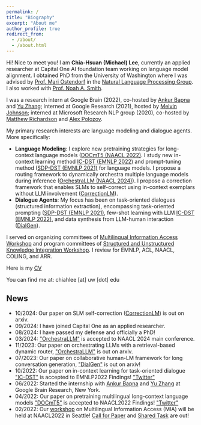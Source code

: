 ```yaml
---
permalink: /
title: "Biography"
excerpt: "About me"
author_profile: true
redirect_from: 
  - /about/
  - /about.html
---
```




Hi! Nice to meet you! 
I am **Chia-Hsuan (Michael) Lee**, currently an applied researcher at Capital One AI foundation team working on language model alignment.
I obtained PhD from the University of Washington where I was advised by [Prof. Mari Ostendorf](https://people.ece.uw.edu/ostendorf/) in the [Natural Language Processing Group](https://nlp.washington.edu/). I also worked with [Prof. Noah A. Smith](https://nasmith.github.io/). 

I was a research intern at Google Brain (2022), co-hosted by [Ankur Bapna](https://scholar.google.com/citations?user=6xaz-r0AAAAJ&hl=en) and [Yu Zhang](https://scholar.google.com/citations?user=EilVnKwAAAAJ&hl=en); interned at Google Research (2021), hosted by [Melvin Johnson](https://scholar.google.com/citations?user=g4oMRgsAAAAJ&hl=en); interned at Microsoft Research NLP group (2020), co-hosted by [Matthew Richardson](https://scholar.google.com/citations?user=IT-vb_kAAAAJ&hl=en) and [Alex Polozov](https://alexpolozov.com/).

My primary research interests are language modeling and dialogue agents. More specifically: 
- **Language Modeling**: I explore new pretraining strategies for long-context language models ([DOCmT5 (NAACL 2022)](https://aclanthology.org/2022.findings-naacl.32/). I study new in-context learning method [IC-DST (EMNLP 2022)](https://aclanthology.org/2022.findings-emnlp.193/) and prompt-tuning method ([SDP-DST (EMNLP 2021)](https://aclanthology.org/2021.emnlp-main.404/) for language models. I propose a routing framework to dynamically orchestra multiple language models during inference ([OrchestraLLM (NAACL 2024)](https://aclanthology.org/2024.naacl-long.79/)). I propose a correction framework that enables SLMs to self-correct using in-context exemplars without LLM involvement ([CorrectionLM](https://arxiv.org/abs/2410.18209)). 
- **Dialogue Agents**: My focus has been on task-oriented dialogues (structured information extraction), encompassing task-oriented prompting ([SDP-DST (EMNLP 2021)](https://aclanthology.org/2021.emnlp-main.404/), few-shot learning with LLM [IC-DST (EMNLP 2022)](https://aclanthology.org/2022.findings-emnlp.193/), and data synthesis from LLM-human interaction ([DialGen](https://arxiv.org/abs/2307.07047)).


I served on organizing committees of [Multilingual Information Access Workshop](https://mia-workshop.github.io/) and program committees of [Structured and Unstructured Knowledge Integration Workshop](https://suki-workshop.github.io/organization). I review for EMNLP, ACL, NAACL, COLING, and ARR. 

Here is my <a href="files/CV_0218.pdf" target="_blank">CV</a> 

You can find me at: chiahlee [at] uw [dot] edu

## News
- 10/2024: Our paper on SLM self-correction ([CorrectionLM](https://arxiv.org/abs/2410.18209)) is out on arxiv.
- 09/2024: I have joined Capital One as an applied researcher.
- 08/2024: I have passed my defense and officially a PhD! 
- 03/2024: ["OrchestraLLM"](https://aclanthology.org/2024.naacl-long.79/) is accepted to NAACL 2024 main conference.
- 11/2023: Our paper on orchestrating LLMs with a retrieval-based dynamic router, ["OrchestraLLM"](https://arxiv.org/pdf/2311.09758.pdf) is out on arxiv.
- 07/2023: Our paper on collaborative human-LM framework for long conversation generation, ["DialGen"](https://arxiv.org/abs/2307.07047) is out on arxiv!
- 10/2022: Our paper on in-context learning for task-oriented dialogue ["IC-DST"](https://arxiv.org/abs/2203.08568) is accepted to EMNLP2022 Findings! ["Twitter"](https://mobile.twitter.com/huyushi98/status/1529208385865797632)
- 06/2022: Started the internship with [Ankur Bapna](https://twitter.com/ankurbpn) and [Yu Zhang](https://scholar.google.com/citations?user=EilVnKwAAAAJ&hl=en) at Google Brain Research, New York. 
- 04/2022: Our paper on pretraining multilingual long-context language models ["DOCmT5"](https://aclanthology.org/2022.findings-naacl.32/) is accepted to NAACL2022 Findings! ["Twitter"](https://twitter.com/ChiahsuanL/status/1512582119440064512)
- 02/2022: Our [workshop](https://mia-workshop.github.io/) on Multilingual Information Access (MIA) will be held at NAACL2022 in Seattle! [Call for Paper](https://mia-workshop.github.io/cfp.html) and [Shared Task](https://mia-workshop.github.io/shared_task.html) are out!
